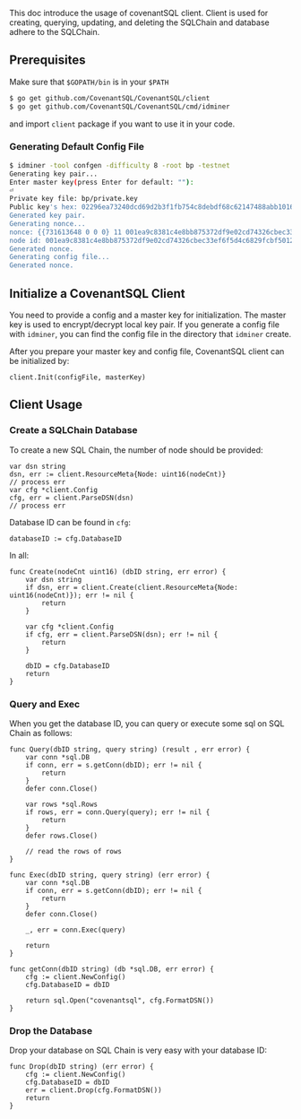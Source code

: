 This doc introduce the usage of covenantSQL client. Client is used for creating, querying, updating, and deleting the SQLChain and database adhere to the SQLChain.

## Prerequisites

Make sure that `$GOPATH/bin` is in your `$PATH`

```bash
$ go get github.com/CovenantSQL/CovenantSQL/client
$ go get github.com/CovenantSQL/CovenantSQL/cmd/idminer
```

and import `client` package if you want to use it in your code.

### Generating Default Config File

```bash
$ idminer -tool confgen -difficulty 8 -root bp -testnet
Generating key pair...
Enter master key(press Enter for default: ""):
⏎
Private key file: bp/private.key
Public key's hex: 02296ea73240dcd69d2b3f1fb754c8debdf68c62147488abb10165428667ec8cbd
Generated key pair.
Generating nonce...
nonce: {{731613648 0 0 0} 11 001ea9c8381c4e8bb875372df9e02cd74326cbec33ef6f5d4c6829fcbf5012e9}
node id: 001ea9c8381c4e8bb875372df9e02cd74326cbec33ef6f5d4c6829fcbf5012e9
Generated nonce.
Generating config file...
Generated nonce.
```

## Initialize a CovenantSQL Client

You need to provide a config and a master key for initialization. The master key is used to encrypt/decrypt local key pair. If you generate a config file with `idminer`, you can find the config file in the directory that `idminer` create.

After you prepare your master key and config file, CovenantSQL client can be initialized by:

```golang
client.Init(configFile, masterKey)
```

## Client Usage

### Create a SQLChain Database

To create a new SQL Chain, the number of node should be provided:

```golang
var dsn string
dsn, err := client.ResourceMeta{Node: uint16(nodeCnt)}
// process err
var cfg *client.Config
cfg, err = client.ParseDSN(dsn)
// process err
```

Database ID can be found in `cfg`:

```golang
databaseID := cfg.DatabaseID
```

In all:

```golang
func Create(nodeCnt uint16) (dbID string, err error) {
	var dsn string
	if dsn, err = client.Create(client.ResourceMeta{Node: uint16(nodeCnt)}); err != nil {
		return
	}

	var cfg *client.Config
	if cfg, err = client.ParseDSN(dsn); err != nil {
		return
	}

	dbID = cfg.DatabaseID
	return
}
```

### Query and Exec

When you get the database ID, you can query or execute some sql on SQL Chain as follows:

```golang
func Query(dbID string, query string) (result , err error) {
	var conn *sql.DB
	if conn, err = s.getConn(dbID); err != nil {
		return
	}
	defer conn.Close()

	var rows *sql.Rows
	if rows, err = conn.Query(query); err != nil {
		return
	}
	defer rows.Close()

	// read the rows of rows
}

func Exec(dbID string, query string) (err error) {
	var conn *sql.DB
	if conn, err = s.getConn(dbID); err != nil {
		return
	}
	defer conn.Close()

	_, err = conn.Exec(query)

	return
}

func getConn(dbID string) (db *sql.DB, err error) {
	cfg := client.NewConfig()
	cfg.DatabaseID = dbID

	return sql.Open("covenantsql", cfg.FormatDSN())
}
```

### Drop the Database

Drop your database on SQL Chain is very easy with your database ID:

```golang
func Drop(dbID string) (err error) {
	cfg := client.NewConfig()
	cfg.DatabaseID = dbID
	err = client.Drop(cfg.FormatDSN())
	return
}
```

